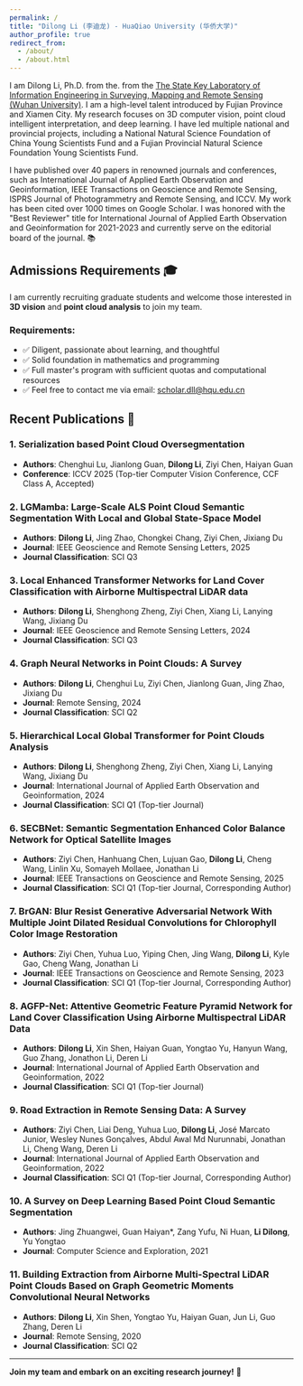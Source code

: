 ```yaml
---
permalink: /
title: "Dilong Li (李迪龙) - HuaQiao University (华侨大学)"
author_profile: true
redirect_from: 
  - /about/
  - /about.html
---
```




I am Dilong Li, Ph.D. from the. from the [The State Key Laboratory of Information Engineering in Surveying, Mapping and Remote Sensing (Wuhan University)](https://liesmars.whu.edu.cn/). I am a high-level talent introduced by Fujian Province and Xiamen City. My research focuses on 3D computer vision, point cloud intelligent interpretation, and deep learning. I have led multiple national and provincial projects, including a National Natural Science Foundation of China Young Scientists Fund and a Fujian Provincial Natural Science Foundation Young Scientists Fund.

I have published over 40 papers in renowned journals and conferences, such as International Journal of Applied Earth Observation and Geoinformation, IEEE Transactions on Geoscience and Remote Sensing, ISPRS Journal of Photogrammetry and Remote Sensing, and ICCV. My work has been cited over 1000 times on Google Scholar. I was honored with the "Best Reviewer" title for International Journal of Applied Earth Observation and Geoinformation for 2021-2023 and currently serve on the editorial board of the journal. 📚

## Admissions Requirements 🎓
I am currently recruiting graduate students and welcome those interested in **3D vision** and **point cloud analysis** to join my team. 

### Requirements:
- ✅ Diligent, passionate about learning, and thoughtful
- ✅ Solid foundation in mathematics and programming
- ✅ Full master's program with sufficient quotas and computational resources
- ✅ Feel free to contact me via email: [scholar.dll@hqu.edu.cn](mailto:scholar.dll@hqu.edu.cn)

## Recent Publications 📄

### 1. **Serialization based Point Cloud Oversegmentation**
   - **Authors**: Chenghui Lu, Jianlong Guan, **Dilong Li**, Ziyi Chen, Haiyan Guan
   - **Conference**: ICCV 2025 (Top-tier Computer Vision Conference, CCF Class A, Accepted)

### 2. **LGMamba: Large-Scale ALS Point Cloud Semantic Segmentation With Local and Global State-Space Model**
   - **Authors**: **Dilong Li**, Jing Zhao, Chongkei Chang, Ziyi Chen, Jixiang Du
   - **Journal**: IEEE Geoscience and Remote Sensing Letters, 2025
   - **Journal Classification**: SCI Q3

### 3. **Local Enhanced Transformer Networks for Land Cover Classification with Airborne Multispectral LiDAR data**
   - **Authors**: **Dilong Li**, Shenghong Zheng, Ziyi Chen, Xiang Li, Lanying Wang, Jixiang Du
   - **Journal**: IEEE Geoscience and Remote Sensing Letters, 2024
   - **Journal Classification**: SCI Q3

### 4. **Graph Neural Networks in Point Clouds: A Survey**
   - **Authors**: **Dilong Li**, Chenghui Lu, Ziyi Chen, Jianlong Guan, Jing Zhao, Jixiang Du
   - **Journal**: Remote Sensing, 2024
   - **Journal Classification**: SCI Q2

### 5. **Hierarchical Local Global Transformer for Point Clouds Analysis**
   - **Authors**: **Dilong Li**, Shenghong Zheng, Ziyi Chen, Xiang Li, Lanying Wang, Jixiang Du
   - **Journal**: International Journal of Applied Earth Observation and Geoinformation, 2024
   - **Journal Classification**: SCI Q1 (Top-tier Journal)

### 6. **SECBNet: Semantic Segmentation Enhanced Color Balance Network for Optical Satellite Images**
   - **Authors**: Ziyi Chen, Hanhuang Chen, Lujuan Gao, **Dilong Li**, Cheng Wang, Linlin Xu, Somayeh Mollaee, Jonathan Li
   - **Journal**: IEEE Transactions on Geoscience and Remote Sensing, 2025
   - **Journal Classification**: SCI Q1 (Top-tier Journal, Corresponding Author)

### 7. **BrGAN: Blur Resist Generative Adversarial Network With Multiple Joint Dilated Residual Convolutions for Chlorophyll Color Image Restoration**
   - **Authors**: Ziyi Chen, Yuhua Luo, Yiping Chen, Jing Wang, **Dilong Li**, Kyle Gao, Cheng Wang, Jonathan Li
   - **Journal**: IEEE Transactions on Geoscience and Remote Sensing, 2023
   - **Journal Classification**: SCI Q1 (Top-tier Journal, Corresponding Author)

### 8. **AGFP-Net: Attentive Geometric Feature Pyramid Network for Land Cover Classification Using Airborne Multispectral LiDAR Data**
   - **Authors**: **Dilong Li**, Xin Shen, Haiyan Guan, Yongtao Yu, Hanyun Wang, Guo Zhang, Jonathon Li, Deren Li
   - **Journal**: International Journal of Applied Earth Observation and Geoinformation, 2022
   - **Journal Classification**: SCI Q1 (Top-tier Journal)

### 9. **Road Extraction in Remote Sensing Data: A Survey**
   - **Authors**: Ziyi Chen, Liai Deng, Yuhua Luo, **Dilong Li**, José Marcato Junior, Wesley Nunes Gonçalves, Abdul Awal Md Nurunnabi, Jonathan Li, Cheng Wang, Deren Li
   - **Journal**: International Journal of Applied Earth Observation and Geoinformation, 2022
   - **Journal Classification**: SCI Q1 (Top-tier Journal, Corresponding Author)

### 10. **A Survey on Deep Learning Based Point Cloud Semantic Segmentation**
   - **Authors**: Jing Zhuangwei, Guan Haiyan*, Zang Yufu, Ni Huan, **Li Dilong**, Yu Yongtao
   - **Journal**: Computer Science and Exploration, 2021

### 11. **Building Extraction from Airborne Multi-Spectral LiDAR Point Clouds Based on Graph Geometric Moments Convolutional Neural Networks**
   - **Authors**: **Dilong Li**, Xin Shen, Yongtao Yu, Haiyan Guan, Jun Li, Guo Zhang, Deren Li
   - **Journal**: Remote Sensing, 2020
   - **Journal Classification**: SCI Q2

---

**Join my team and embark on an exciting research journey!** 🚀
